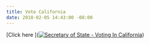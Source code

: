 ```yaml
---
title: Vote California
date: 2018-02-05 14:43:00 -08:00
---
```


[Click here ](<a href="http://www.sos.ca.gov/elections/voting-resources/voting-california/"><img class="imgBorderNone" src="http://elections.cdn.sos.ca.gov//images/vote-ca.jpg" alt="Secretary of State - Voting In California" /></a>)